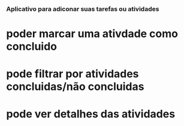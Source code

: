 ### Aplicativo para adiconar suas tarefas ou atividades
# poder marcar uma ativdade como concluido
# pode filtrar por atividades concluidas/não concluidas
# pode ver detalhes das atividades

